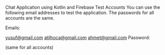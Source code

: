 Chat Application using Kotlin and Firebase
Test Accounts
You can use the following email addresses to test the application. The passwords for all accounts are the same.

Emails:

yusuf@gmail.com
atilhoca@gmail.com
ahmet@gmail.com
Password:

(same for all accounts)
